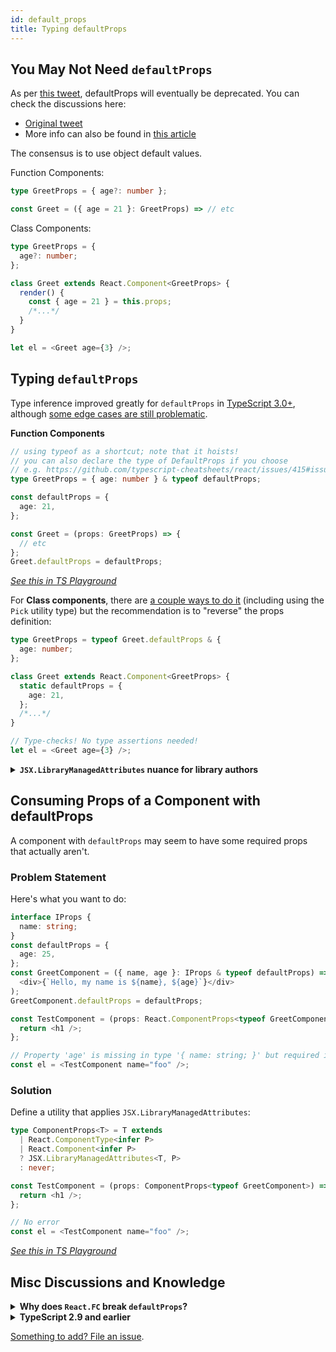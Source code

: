 ```yaml
---
id: default_props
title: Typing defaultProps
---
```


## You May Not Need `defaultProps`

As per [this tweet](https://twitter.com/dan_abramov/status/1133878326358171650), defaultProps will eventually be deprecated. You can check the discussions here:

- [Original tweet](https://twitter.com/hswolff/status/1133759319571345408)
- More info can also be found in [this article](https://medium.com/@matanbobi/react-defaultprops-is-dying-whos-the-contender-443c19d9e7f1)

The consensus is to use object default values.

Function Components:

```ts
type GreetProps = { age?: number };

const Greet = ({ age = 21 }: GreetProps) => // etc
```

Class Components:

```ts
type GreetProps = {
  age?: number;
};

class Greet extends React.Component<GreetProps> {
  render() {
    const { age = 21 } = this.props;
    /*...*/
  }
}

let el = <Greet age={3} />;
```

## Typing `defaultProps`

Type inference improved greatly for `defaultProps` in [TypeScript 3.0+](https://www.typescriptlang.org/docs/handbook/release-notes/typescript-3-0.html), although [some edge cases are still problematic](https://github.com/typescript-cheatsheets/react/issues/61).

**Function Components**

```ts
// using typeof as a shortcut; note that it hoists!
// you can also declare the type of DefaultProps if you choose
// e.g. https://github.com/typescript-cheatsheets/react/issues/415#issuecomment-841223219
type GreetProps = { age: number } & typeof defaultProps;

const defaultProps = {
  age: 21,
};

const Greet = (props: GreetProps) => {
  // etc
};
Greet.defaultProps = defaultProps;
```

_[See this in TS Playground](https://www.typescriptlang.org/play?#code/JYWwDg9gTgLgBAKjgQwM5wEoFNkGN4BmUEIcARFDvmQNwBQdMAnmFnAOKVYwAKxY6ALxwA3igDmWAFxwAdgFcQAIyxQ4AXzgAyOM1YQCcACZYCyeQBte-VPVwRZqeCbOXrEAXGEi6cCdLgAJgBGABo6dXo6e0d4TixuLzgACjAbGXjuPg9UAEovAD5RXzhKGHkoWTgAHiNgADcCkTScgDpkSTgAeiQFZVVELvVqrrrGiPpMmFaXcytsz2FZtwXbOiA)_

For **Class components**, there are [a couple ways to do it](https://github.com/typescript-cheatsheets/react/pull/103#issuecomment-481061483) (including using the `Pick` utility type) but the recommendation is to "reverse" the props definition:

```ts
type GreetProps = typeof Greet.defaultProps & {
  age: number;
};

class Greet extends React.Component<GreetProps> {
  static defaultProps = {
    age: 21,
  };
  /*...*/
}

// Type-checks! No type assertions needed!
let el = <Greet age={3} />;
```

<details>
<summary><b><code>JSX.LibraryManagedAttributes</code> nuance for library authors</b></summary>

The above implementations work fine for App creators, but sometimes you want to be able to export `GreetProps` so that others can consume it. The problem here is that the way `GreetProps` is defined, `age` is a required prop when it isn't because of `defaultProps`.

The insight to have here is that [`GreetProps` is the _internal_ contract for your component, not the _external_, consumer facing contract](https://github.com/typescript-cheatsheets/react/issues/66#issuecomment-453878710). You could create a separate type specifically for export, or you could make use of the `JSX.LibraryManagedAttributes` utility:

```ts
// internal contract, should not be exported out
type GreetProps = {
  age: number;
};

class Greet extends Component<GreetProps> {
  static defaultProps = { age: 21 };
}

// external contract
export type ApparentGreetProps = JSX.LibraryManagedAttributes<
  typeof Greet,
  GreetProps
>;
```

This will work properly, although hovering over`ApparentGreetProps`may be a little intimidating. You can reduce this boilerplate with the`ComponentProps` utility detailed below.

</details>

## Consuming Props of a Component with defaultProps

A component with `defaultProps` may seem to have some required props that actually aren't.

### Problem Statement

Here's what you want to do:

```ts
interface IProps {
  name: string;
}
const defaultProps = {
  age: 25,
};
const GreetComponent = ({ name, age }: IProps & typeof defaultProps) => (
  <div>{`Hello, my name is ${name}, ${age}`}</div>
);
GreetComponent.defaultProps = defaultProps;

const TestComponent = (props: React.ComponentProps<typeof GreetComponent>) => {
  return <h1 />;
};

// Property 'age' is missing in type '{ name: string; }' but required in type '{ age: number; }'
const el = <TestComponent name="foo" />;
```

### Solution

Define a utility that applies `JSX.LibraryManagedAttributes`:

```ts
type ComponentProps<T> = T extends
  | React.ComponentType<infer P>
  | React.Component<infer P>
  ? JSX.LibraryManagedAttributes<T, P>
  : never;

const TestComponent = (props: ComponentProps<typeof GreetComponent>) => {
  return <h1 />;
};

// No error
const el = <TestComponent name="foo" />;
```

[_See this in TS Playground_](https://www.typescriptlang.org/play?#code/JYWwDg9gTgLgBAKjgQwM5wEoFNkGN4BmUEIcARFDvmQNwBQdMAnmFnAMImQB2W3MABWJhUAHgAqAPjgBeOOLhYAHjD4ATdNjwwAdJ3ARe-cSyyjg3AlihwB0gD6Yqu-Tz4xzl67cl04cAH44ACkAZQANHQAZYAAjKGQoJgBZZG5kAHMsNQBBGBgoOIBXVTFxABofPzgALjheADdrejoLVSgCPDYASSEIETgAb2r0kCw61AKLDPoAXzpcQ0m4NSxOooAbQWF0OWH-TPG4ACYAVnK6WfpF7mWAcUosGFdDd1k4AApB+uQxysO4LM6r0dnAAGRwZisCAEFZrZCbbb9VAASlk0g+1VEamADUkgwABgAJLAbDYQSogJg-MZwYDoAAkg1GWFmlSZh1mBNmogA9Di8XQUfQHlgni8jLpVustn0BnJpQjZTsWrzeXANsh2gwbstxFhJhK3nIPmAdnUjfw5WIoVgYXBReKuK9+JI0TJpPs4JQYEUoNw4KIABYARjgvN8VwYargADkIIooMQoAslvBSe8JAbns7JTSsDIyAQIBAyOHJDQgA)

## Misc Discussions and Knowledge

<details>
<summary><b>Why does <code>React.FC</code> break <code>defaultProps</code>?</b></summary>

You can check the discussions here:

- https://medium.com/@martin_hotell/10-typescript-pro-tips-patterns-with-or-without-react-5799488d6680
- https://github.com/DefinitelyTyped/DefinitelyTyped/issues/30695
- https://github.com/typescript-cheatsheets/react/issues/87

This is just the current state and may be fixed in future.

</details>

<details>
<summary><b>TypeScript 2.9 and earlier</b></summary>

For TypeScript 2.9 and earlier, there's more than one way to do it, but this is the best advice we've yet seen:

```ts
type Props = Required<typeof MyComponent.defaultProps> & {
  /* additional props here */
};

export class MyComponent extends React.Component<Props> {
  static defaultProps = {
    foo: "foo",
  };
}
```

Our former recommendation used the `Partial type` feature in TypeScript, which means that the current interface will fulfill a partial version on the wrapped interface. In that way we can extend defaultProps without any changes in the types!

```ts
interface IMyComponentProps {
  firstProp?: string;
  secondProp: IPerson[];
}

export class MyComponent extends React.Component<IMyComponentProps> {
  public static defaultProps: Partial<IMyComponentProps> = {
    firstProp: "default",
  };
}
```

The problem with this approach is it causes complex issues with the type inference working with `JSX.LibraryManagedAttributes`. Basically it causes the compiler to think that when creating a JSX expression with that component, that all of its props are optional.

[See commentary by @ferdaber here](https://github.com/typescript-cheatsheets/react/issues/57) and [here](https://github.com/typescript-cheatsheets/react/issues/61).

</details>

[Something to add? File an issue](https://github.com/typescript-cheatsheets/react/issues/new).
